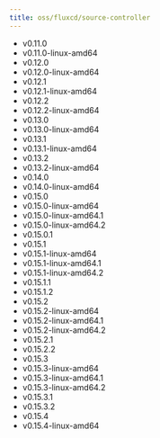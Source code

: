 ```yaml
---
title: oss/fluxcd/source-controller
---
```

- v0.11.0
- v0.11.0-linux-amd64
- v0.12.0
- v0.12.0-linux-amd64
- v0.12.1
- v0.12.1-linux-amd64
- v0.12.2
- v0.12.2-linux-amd64
- v0.13.0
- v0.13.0-linux-amd64
- v0.13.1
- v0.13.1-linux-amd64
- v0.13.2
- v0.13.2-linux-amd64
- v0.14.0
- v0.14.0-linux-amd64
- v0.15.0
- v0.15.0-linux-amd64
- v0.15.0-linux-amd64.1
- v0.15.0-linux-amd64.2
- v0.15.0.1
- v0.15.1
- v0.15.1-linux-amd64
- v0.15.1-linux-amd64.1
- v0.15.1-linux-amd64.2
- v0.15.1.1
- v0.15.1.2
- v0.15.2
- v0.15.2-linux-amd64
- v0.15.2-linux-amd64.1
- v0.15.2-linux-amd64.2
- v0.15.2.1
- v0.15.2.2
- v0.15.3
- v0.15.3-linux-amd64
- v0.15.3-linux-amd64.1
- v0.15.3-linux-amd64.2
- v0.15.3.1
- v0.15.3.2
- v0.15.4
- v0.15.4-linux-amd64
